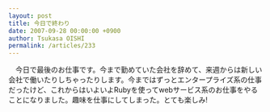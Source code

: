```yaml
---
layout: post
title: 今日で終わり
date: 2007-09-28 00:00:00 +0900
author: Tsukasa OISHI
permalink: /articles/233
---
```



　今日で最後のお仕事です。今まで勤めていた会社を辞めて、来週からは新しい会社で働いたりしちゃったりします。今まではずっとエンタープライズ系の仕事だったけど、これからはいよいよRubyを使ってwebサービス系のお仕事をやることになりました。趣味を仕事にしてしまった。とても楽しみ!  

